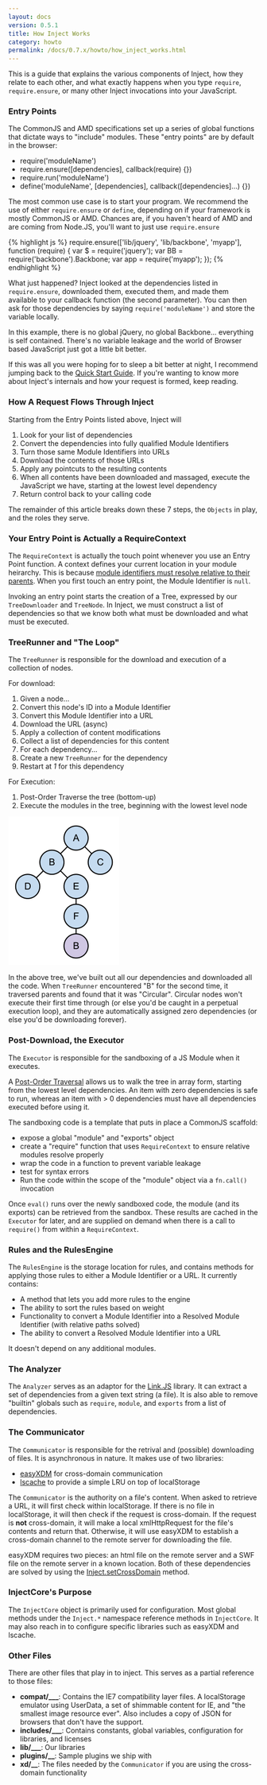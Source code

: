```yaml
---
layout: docs
version: 0.5.1
title: How Inject Works
category: howto
permalink: /docs/0.7.x/howto/how_inject_works.html
---
```


This is a guide that explains the various components of Inject, how they relate to each other, and what exactly happens when you type `require`, `require.ensure`, or many other Inject invocations into your JavaScript.

### Entry Points

The CommonJS and AMD specifications set up a series of global functions that dictate ways to "include" modules. These "entry points" are by default in the browser:

* require('moduleName')
* require.ensure([dependencies], callback(require) {})
* require.run('moduleName')
* define('moduleName', [dependencies], callback([dependencies]...) {})

The most common use case is to start your program. We recommend the use of either `require.ensure` or `define`, depending on if your framework is mostly CommonJS or AMD. Chances are, if you haven't heard of AMD and are coming from Node.JS, you'll want to just use `require.ensure`

{% highlight js %}
require.ensure(['lib/jquery', 'lib/backbone', 'myapp'], function (require) {
  var $ = require('jquery');
  var BB = require('backbone').Backbone;
  var app = require('myapp');
});
{% endhighlight %}

What just happened? Inject looked at the dependencies listed in `require.ensure`, downloaded them, executed them, and made them available to your callback function (the second parameter). You can then ask for those dependencies by saying `require('moduleName')` and store the variable locally.

In this example, there is no global jQuery, no global Backbone... everything is self contained. There's no variable leakage and the world of Browser based JavaScript just got a little bit better.

If this was all you were hoping for to sleep a bit better at night, I recommend jumping back to the [Quick Start Guide](/docs/0.7.x/howto/quick_start.html). If you're wanting to know more about Inject's internals and how your request is formed, keep reading.

### How A Request Flows Through Inject

Starting from the Entry Points listed above, Inject will

1. Look for your list of dependencies
2. Convert the dependencies into fully qualified Module Identifiers
3. Turn those same Module Identifiers into URLs
4. Download the contents of those URLs
5. Apply any pointcuts to the resulting contents
6. When all contents have been downloaded and massaged, execute the JavaScript we have, starting at the lowest level dependency
7. Return control back to your calling code

The remainder of this article breaks down these 7 steps, the `Objects` in play, and the roles they serve.

### Your Entry Point is Actually a RequireContext

The `RequireContext` is actually the touch point whenever you use an Entry Point function. A context defines your current location in your module heirarchy. This is because [module identifiers must resolve relative to their parents](/docs/0.7.x/howto/resolve_modules.html). When you first touch an entry point, the Module Identifier is `null`.

Invoking an entry point starts the creation of a Tree, expressed by our `TreeDownloader` and `TreeNode`. In Inject, we must construct a list of dependencies so that we know both what must be downloaded and what must be executed.

### TreeRunner and "The Loop"

The `TreeRunner` is responsible for the download and execution of a collection of nodes.

For download:

1. Given a node...
2. Convert this node's ID into a Module Identifier
3. Convert this Module Identifier into a URL
4. Download the URL (async)
5. Apply a collection of content modifications
6. Collect a list of dependencies for this content
7. For each dependency...
  1. Create a new `TreeRunner` for the dependency
  2. Restart at *1* for this dependency

For Execution:

1. Post-Order Traverse the tree (bottom-up)
2. Execute the modules in the tree, beginning with the lowest level node

![A Dependency Tree](/docs/0.7.x/howto/how_inject_works/tree.png "A Dependency Tree")

In the above tree, we've built out all our dependencies and downloaded all the code. When `TreeRunner` encountered "B" for the second time, it traversed parents and found that it was "Circular". Circular nodes won't execute their first time through (or else you'd be caught in a perpetual execution loop), and they are automatically assigned zero dependencies (or else you'd be downloading forever).

### Post-Download, the Executor

The `Executor` is responsible for the sandboxing of a JS Module when it executes.

A [Post-Order Traversal](http://en.wikipedia.org/wiki/Tree_traversal#Example) allows us to walk the tree in array form, starting from the lowest level dependencies. An item with zero dependencies is safe to run, whereas an item with &gt; 0 dependencies must have all dependencies executed before using it.

The sandboxing code is a template that puts in place a CommonJS scaffold:

* expose a global "module" and "exports" object
* create a "require" function that uses `RequireContext` to ensure relative modules resolve properly
* wrap the code in a function to prevent variable leakage
* test for syntax errors
* Run the code within the scope of the "module" object via a `fn.call()` invocation

Once `eval()` runs over the newly sandboxed code, the module (and its exports) can be retrieved from the sandbox. These results are cached in the `Executor` for later, and are supplied on demand when there is a call to `require()` from within a `RequireContext`.

### Rules and the RulesEngine

The `RulesEngine` is the storage location for rules, and contains methods for applying those rules to either a Module Identifier or a URL. It currently contains:

* A method that lets you add more rules to the engine
* The ability to sort the rules based on weight
* Functionality to convert a Module Identifier into a Resolved Module Identifier (with relative paths solved)
* The ability to convert a Resolved Module Identifier into a URL

It doesn't depend on any additional modules.

### The Analyzer

The `Analyzer` serves as an adaptor for the [Link.JS](https://github.com/calyptus/link.js) library. It can extract a set of dependencies from a given text string (a file). It is also able to remove "builtin" globals such as `require`, `module`, and `exports` from a list of dependencies.

### The Communicator

The `Communicator` is responsible for the retrival and (possible) downloading of files. It is asynchronous in nature. It makes use of two libraries:

* [easyXDM](http://easyxdm.net/) for cross-domain communication
* [lscache](https://github.com/pamelafox/lscache) to provide a simple LRU on top of localStorage

The `Communicator` is the authority on a file's content. When asked to retrieve a URL, it will first check within localStorage. If there is no file in localStorage, it will then check if the request is cross-domain. If the request is **not** cross-domain, it will make a local xmlHttpRequest for the file's contents and return that. Otherwise, it will use easyXDM to establish a cross-domain channel to the remote server for downloading the file.

easyXDM requires two pieces: an html file on the remote server and a SWF file on the remote server in a known location. Both of these dependencies are solved by using the [Inject.setCrossDomain](/docs/0.7.x/api/inject.setcrossdomain.html) method.

### InjectCore's Purpose

The `InjectCore` object is primarily used for configuration. Most global methods under the `Inject.*` namespace reference methods in `InjectCore`. It may also reach in to configure specific libraries such as easyXDM and lscache.

### Other Files

There are other files that play in to inject. This serves as a partial reference to those files:

* **compat/___**: Contains the IE7 compatibility layer files. A localStorage emulator using UserData, a set of shimmable content for IE, and "the smallest image resource ever". Also includes a copy of JSON for browsers that don't have the support.
* **includes/___**: Contains constants, global variables, configuration for libraries, and licenses
* **lib/___**: Our libraries
* **plugins/__**: Sample plugins we ship with
* **xd/__**: The files needed by the `Communicator` if you are using the cross-domain functionality